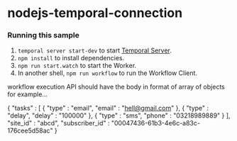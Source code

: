 # nodejs-temporal-connection


### Running this sample

1. `temporal server start-dev` to start [Temporal Server](https://github.com/temporalio/cli/#installation).
1. `npm install` to install dependencies.
1. `npm run start.watch` to start the Worker.
1. In another shell, `npm run workflow` to run the Workflow Client.

workflow execution API should have the body in format of array of objects
for example...

 {
  "tasks" :  [
        {
            "type" : "email",
            "email" : "hell@gmail.com"
        },
        {
            "type" : "delay",
            "delay" : "100000"
        },
        {
            "type" : "sms",
            "phone" : "03218989889"
        }
    ],
    "site_id" : "abcd",
    "subscriber_id" : "00047436-61b3-4e6c-a83c-176cee5d58ac"
  }
